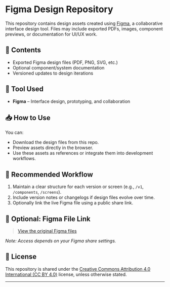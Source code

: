 # Figma Design Repository

This repository contains design assets created using [Figma](https://www.figma.com/), a collaborative interface design tool. Files may include exported PDFs, images, component previews, or documentation for UI/UX work.

## 📁 Contents

- Exported Figma design files (PDF, PNG, SVG, etc.)
- Optional component/system documentation
- Versioned updates to design iterations

## 🎨 Tool Used

- **Figma** – Interface design, prototyping, and collaboration

## 📥 How to Use

You can:
- Download the design files from this repo.
- Preview assets directly in the browser.
- Use these assets as references or integrate them into development workflows.

## 📌 Recommended Workflow

1. Maintain a clear structure for each version or screen (e.g., `/v1`, `/components`, `/screens`).
2. Include version notes or changelogs if design files evolve over time.
3. Optionally link the live Figma file using a public share link.

## 🔗 Optional: Figma File Link

> [View the original Figma files]([https://www.figma.com/](https://www.figma.com/@asharnaveed))

_Note: Access depends on your Figma share settings._

## 📝 License

This repository is shared under the [Creative Commons Attribution 4.0 International (CC BY 4.0)](https://creativecommons.org/licenses/by/4.0/) license, unless otherwise stated.

---
